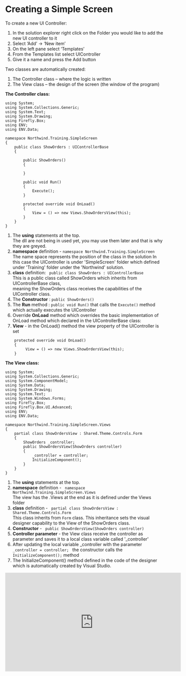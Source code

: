 ﻿# Creating a Simple Screen


To create a new UI Controller:
1. In the solution explorer right click on the Folder you would like to add the new UI controller to it
2. Select ‘Add’ -> ‘New item’
3. On the left pane select ‘Templates’
4. From the Templates list select UIController
5. Give it a name and press the Add button


Two classes are automatically created:
1. The Controller class – where the logic is written
2. The View class – the design of the screen (the window of the program)


**The Controller class:**

````
using System;
using System.Collections.Generic;
using System.Text;
using System.Drawing;
using Firefly.Box;
using ENV;
using ENV.Data;

namespace Northwind.Training.SimpleScreen
{
    public class ShowOrders : UIControllerBase
    {

        public ShowOrders()
        {

        }

        public void Run()
        {
            Execute();
        }

        protected override void OnLoad()
        {
            View = () => new Views.ShowOrdersView(this);
        }
    }
}

````


1. The **using** statements at the top.  
   The dll are not being in used yet, you may use them later and that is why they are greyed.
2. **namespace** definition - ````namespace Northwind.Training.SimpleScreen````
   The name space represents the position of the class in the solution
   In this case the UIController is under 'SimpleScreen' folder which defined under 'Training' folder under the 'Northwind' solution. 
3. **class** definition: ```` public class ShowOrders : UIControllerBase````   
   This is a public class called ShowOrders which inherits from UIControllerBase class,  
   meaning the ShowOrders class receives the capabilities of the UIController class. 
4. The **Constructor** : ```` public ShowOrders() ````
5. The **Run** method : ```` public void Run() ```` that calls the ````Execute()```` method which actually executes the UIController
6. Override **OnLoad** method which overrides the basic implementation of OnLoad method which declared in the UIControllerBase class: 
7. **View** - in the OnLoad() method the view property of the UIController is set
````
    protected override void OnLoad()
    {
         View = () => new Views.ShowOrdersView(this);
    }
```` 


**The View class:**

```` 
using System;
using System.Collections.Generic;
using System.ComponentModel;
using System.Data;
using System.Drawing;
using System.Text;
using System.Windows.Forms;
using Firefly.Box;
using Firefly.Box.UI.Advanced;
using ENV;
using ENV.Data;

namespace Northwind.Training.SimpleScreen.Views
{
    partial class ShowOrdersView : Shared.Theme.Controls.Form
    {
        ShowOrders _controller;
        public ShowOrdersView(ShowOrders controller)
        {
            _controller = controller;
            InitializeComponent();
        }
    }
}
```` 


1. The **using** statements at the top.
2. **namespace** definition - ```` namespace Northwind.Training.SimpleScreen.Views````   
   The view has the .Views at the end as it is defined under the Views folder
3. **class** definition - ```` partial class ShowOrdersView : Shared.Theme.Controls.Form````   
   This class inherits from ````Form```` class. This inheritance sets the visual designer capability to the View of the ShowOrders class.
4. **Constructor** - ```` public ShowOrdersView(ShowOrders controller)```` 
5. **Controller parameter** - the View class receive the controller as parameter and saves it to a local class variable called '_controller'
6. After updating the local variable _controller with the parameter ```` _controller = controller;  ```` the constructor calls the ```` InitializeComponent();```` method
7. The InitializeComponent() method defined in the code of the designer which is automatically created by Visual Studio.  



<iframe width="560" height="315" src="https://www.youtube.com/embed/DzEjXid8mSc?list=PL1DEQjXG2xnKwhPzEwuvVkEL7a_D9-pkL" frameborder="0" allowfullscreen></iframe>